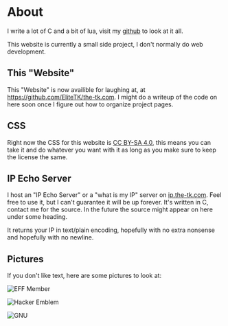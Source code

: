<!--TITLE"the-tk.com - About"-->
About
=====

I write a lot of C and a bit of lua, visit my
[github](https://github.com/EliteTK/ "Github Page") to look at it all.

This website is currently a small side project, I don't normally do web
development.

This "Website"
--------------
This "Website" is now availible for laughing at, at
<https://github.com/EliteTK/the-tk.com>.  I might do a writeup of the code on
here soon once I figure out how to organize project pages.

CSS
---
Right now the CSS for this website is
[CC BY-SA 4.0](http://creativecommons.org/licenses/by-sa/4.0/ "CC Attribution-ShareAlike 4.0"),
this means you can take it and do whatever you want with it as long as
you make sure to keep the license the same.

IP Echo Server
--------------
I host an "IP Echo Server" or a "what is my IP" server on
[ip.the-tk.com](http://ip.the-tk.com/).  Feel free to use it, but I can't
guarantee it will be up forever. It's written in C, contact me for the source.
In the future the source might appear on here under some heading.

It returns your IP in text/plain encoding, hopefully with no extra nonsense and
hopefully with no newline.

Pictures
--------
If you don't like text, here are some pictures to look at:

![EFF Member](https://www.eff.org/files/2014/11/17/eff-badge-rec-2015.png)

![Hacker Emblem](/glider.png)

![GNU](https://static.fsf.org/fsforg/graphics/gnu-head-sm.jpg)
